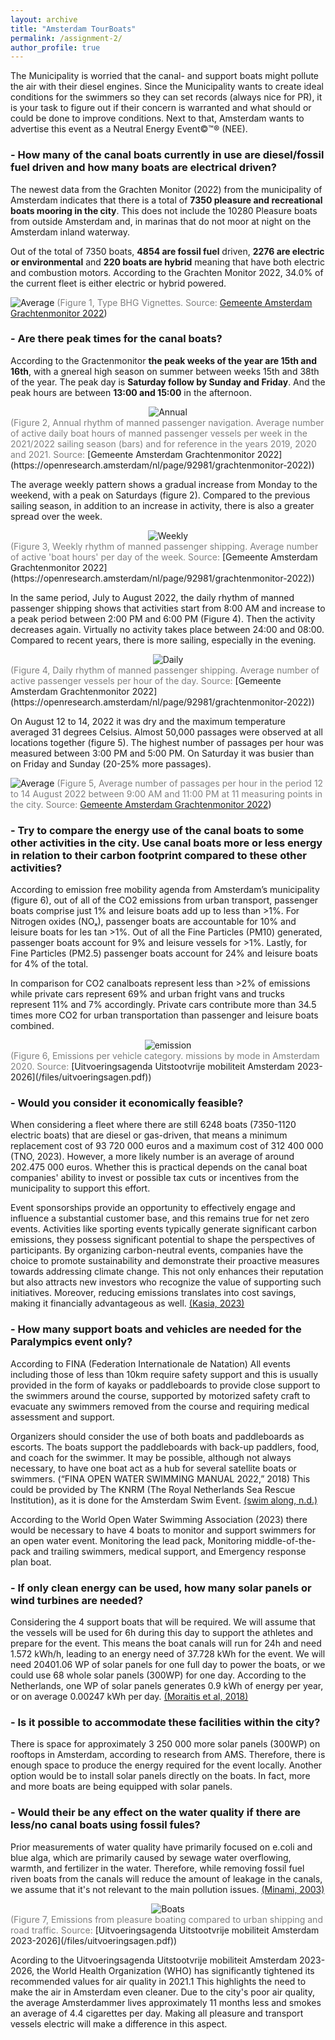 ```yaml
---
layout: archive
title: "Amsterdam TourBoats"
permalink: /assignment-2/
author_profile: true
---
```


The Municipality is worried that the canal- and support boats might pollute the air with their diesel engines. Since the Municipality wants to create ideal conditions for the swimmers so they can set records (always nice for PR), it is your task to figure out if their concern is warranted and what should or could be done to improve conditions. Next to that, Amsterdam wants to advertise this event as a Neutral Energy Event©™® (NEE). 

### - How many of the canal boats currently in use are diesel/fossil fuel driven and how many boats are electrical driven?

The newest data from the Grachten Monitor (2022) from the municipality of Amsterdam indicates that there is a total of **7350 pleasure and recreational boats mooring in the city**. This does not include the 10280 Pleasure boats from outside Amsterdam and, in marinas that do not moor at night on the Amsterdam inland waterway. 

Out of the total of 7350 boats, **4854 are fossil fuel** driven, **2276 are electric or environmental** and **220 boats are hybrid** meaning that have both electric and combustion motors. According to the Grachten Monitor 2022, 34.0% of the current fleet is either electric or hybrid powered.  

![Average](/images/Type.JPG)
<span style="color:grey"> (Figure 1, Type BHG Vignettes. Source: </span>[Gemeente Amsterdam Grachtenmonitor 2022](https://openresearch.amsterdam/nl/page/92981/grachtenmonitor-2022))

### - Are there peak times for the canal boats?

According to the Gractenmonitor **the peak weeks of the year are 15th and 16th**, with a gnereal high season on summer between weeks 15th and 38th of the year. The peak day is **Saturday follow by Sunday and Friday**. And the peak hours are between **13:00 and 15:00** in the afternoon. 

<div align="center">
    <img src="/images/AnualRythm.JPG" alt="Annual">
</div>
<span style="color:grey"> (Figure 2,  Annual rhythm of manned passenger navigation. Average number of active daily boat hours of manned passenger vessels per week in the 2021/2022 sailing season (bars) and for reference in the years 2019, 2020 and 2021. Source: </span>[Gemeente Amsterdam Grachtenmonitor 2022](https://openresearch.amsterdam/nl/page/92981/grachtenmonitor-2022))

The average weekly pattern shows a gradual increase from Monday to the weekend, with a peak on Saturdays (figure 2). Compared to the previous sailing season, in addition to an increase in activity, there is also a greater spread over the week. 

<div align="center">
    <img src="/images/WeeklyRythm.JPG" alt="Weekly">
</div>
<span style="color:grey"> (Figure 3, Weekly rhythm of manned passenger shipping. Average number of active 'boat hours' per day of the week. Source: </span>[Gemeente Amsterdam Grachtenmonitor 2022](https://openresearch.amsterdam/nl/page/92981/grachtenmonitor-2022))

In the same period, July to August 2022, the daily rhythm of manned passenger shipping shows that activities start from 8:00 AM and increase to a peak period between 2:00 PM and 6:00 PM (Figure 4). Then the activity decreases again. Virtually no activity takes place between 24:00 and 08:00. Compared to recent years, there is more sailing, especially in the evening. 

<div align="center">
    <img src="/images/DailyRhythm.JPG" alt="Daily">
</div>
<span style="color:grey"> (Figure 4, Daily rhythm of manned passenger shipping. Average number of active passenger vessels per hour of the day. Source: </span> [Gemeente Amsterdam Grachtenmonitor 2022](https://openresearch.amsterdam/nl/page/92981/grachtenmonitor-2022))

On August 12 to 14, 2022 it was dry and the maximum temperature averaged 31 degrees Celsius. Almost 50,000 passages were observed at all locations together (figure 5). The highest number of passages per hour was measured between 3:00 PM and 5:00 PM. On Saturday it was busier than on Friday and Sunday (20-25% more passages). 

![Average](/images/Avarage.JPG)
<span style="color:grey"> (Figure 5, Average number of passages per hour in the period 12 to 14 August 2022 between 9:00 AM and 11:00 PM at 11 measuring points in the city. Source: </span>[Gemeente Amsterdam Grachtenmonitor 2022](https://openresearch.amsterdam/nl/page/92981/grachtenmonitor-2022))

### - Try to compare the energy use of the canal boats to some other activities in the city. Use canal boats more or less energy in relation to their carbon footprint compared to these other activities?

According to emission free mobility agenda from Amsterdam’s municipality (figure 6), out of all of the CO2 emissions from urban transport, passenger boats comprise just 1% and leisure boats add up to less than >1%. For Nitrogen oxides (NOₓ), passenger boats are accountable for 10% and leisure boats for les tan >1%. Out of all the Fine Particles (PM10) generated, passenger boats account for 9% and leisure vessels for >1%. Lastly, for Fine Particles (PM2.5) passenger boats account for 24% and leisure boats for 4% of the total.  

In comparison for CO2 canalboats represent less than >2% of emissions while private cars represent 69% and urban fright vans and trucks represent 11% and 7% accordingly. Private cars contribute more than 34.5 times more CO2 for urban transportation than passenger and leisure boats combined.

<div align="center">
    <img src="/images/emission.jpg" alt="emission">
</div>
<span style="color:grey"> (Figure 6, Emissions per vehicle category. missions by mode in Amsterdam 2020. Source: </span> [Uitvoeringsagenda Uitstootvrije mobiliteit Amsterdam 2023-2026](/files/uitvoeringsagen.pdf))

### - Would you consider it economically feasible?

When considering a fleet where there are still 6248 boats (7350-1120 electric boats) that are diesel or gas-driven, that means a minimum replacement cost of 93 720 000 euros and a maximum cost of 312 400 000 (TNO, 2023). However, a more likely number is an average of around 202.475 000 euros. Whether this is practical depends on the canal boat companies' ability to invest or possible tax cuts or incentives from the municipality to support this effort. 

Event sponsorships provide an opportunity to effectively engage and influence a substantial customer base, and this remains true for net zero events. Activities like sporting events typically generate significant carbon emissions, they possess significant potential to shape the perspectives of participants. By organizing carbon-neutral events, companies have the choice to promote sustainability and demonstrate their proactive measures towards addressing climate change. This not only enhances their reputation but also attracts new investors who recognize the value of supporting such initiatives. Moreover, reducing emissions translates into cost savings, making it financially advantageous as well. [(Kasia, 2023)](https://planbe.eco/blog/how-to-organize-carbon-neutral-events/)

### - How many support boats and vehicles are needed for the Paralympics event only?

According to FINA (Federation Internationale de Natation) All events including those of less than 10km require safety support and this is usually provided in the form of kayaks or paddleboards to provide close support to the swimmers around the course, supported by motorized safety craft to evacuate any swimmers removed from the course and requiring medical assessment and support.

Organizers should consider the use of both boats and paddleboards as escorts. The boats support the paddleboards with back-up paddlers, food, and coach for the swimmer. It may be possible, although not always necessary, to have one boat act as a hub for several satellite boats or swimmers. (“FINA OPEN WATER SWIMMING MANUAL 2022,” 2018) This could be provided by The KNRM (The Royal Netherlands Sea Rescue Institution), as it is done for the Amsterdam Swim Event. [(swim along, n.d.)](https://www.amsterdamcityswim.nl/english) 

According to the World Open Water Swimming Association (2023) there would be necessary to have 4 boats to monitor and support swimmers for an open water event. Monitoring the lead pack, Monitoring middle-of-the-pack and trailing swimmers, medical support, and Emergency response plan boat. 

### - If only clean energy can be used, how many solar panels or wind turbines are needed?

Considering the 4 support boats that will be required. We will assume that the vessels will be used for 6h during this day to support the athletes and prepare for the event. This means the boat canals will run for 24h and need 1.572 kWh/h, leading to an energy need of 37.728 kWh for the event. We will need 20401.06 WP of solar panels for one full day to power the boats, or we could use 68 whole solar panels (300WP) for one day. According to the Netherlands, one WP of solar panels generates 0.9 kWh of energy per year, or on average 0.00247 kWh per day. [(Moraitis et al, 2018)](https://www.mdpi.com/1996-1073/11/6/1333)

### - Is it possible to accommodate these facilities within the city?

There is space for approximately 3 250 000 more solar panels (300WP) on rooftops in Amsterdam, according to research from AMS. Therefore, there is enough space to produce the energy required for the event locally. Another option would be to install solar panels directly on the boats. In fact, more and more boats are being equipped with solar panels.

### - Would their be any effect on the water quality if there are less/no canal boats using fossil fules?

Prior measurements of water quality have primarily focused on e.coli and blue alga, which are primarily caused by sewage water overflowing, warmth, and fertilizer in the water. Therefore, while removing fossil fuel riven boats from the canals will reduce the amount of leakage in the canals, we assume that it's not relevant to the main pollution issues. [(Minami, 2003)](https://union-services.com/aevs/483-488.pdf) 

<div align="center">
    <img src="/images/Boats.JPG" alt="Boats">
</div>
<span style="color:grey"> (Figure 7, Emissions from pleasure boating compared to urban shipping and road traffic. Source: </span>[Uitvoeringsagenda Uitstootvrije mobiliteit Amsterdam 2023-2026](/files/uitvoeringsagen.pdf))

Acording to the Uitvoeringsagenda Uitstootvrije mobiliteit Amsterdam 2023-2026, the World Health Organization (WHO) has significantly tightened its recommended values for air quality in 2021.1 This highlights the need to make the air in Amsterdam even cleaner. Due to the city's poor air quality, the average Amsterdammer lives approximately 11 months less and smokes an average of 4.4 cigarettes per day. Making all pleasure and transport vessels electric will make a difference in this aspect.  
